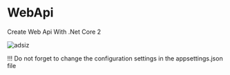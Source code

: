 # WebApi
Create Web Api With .Net Core 2

![adsiz](https://user-images.githubusercontent.com/23746859/36040364-e1947d56-0dcd-11e8-93f2-da3991eefb02.png)

!!! Do not forget to change the configuration settings in the appsettings.json file
